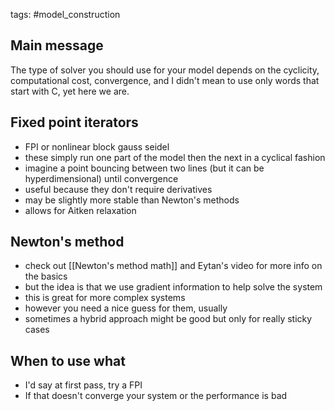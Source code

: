 tags: #model_construction

## Main message
The type of solver you should use for your model depends on the cyclicity, computational cost, convergence, and I didn't mean to use only words that start with C, yet here we are.

## Fixed point iterators
- FPI or nonlinear block gauss seidel
- these simply run one part of the model then the next in a cyclical fashion
- imagine a point bouncing between two lines (but it can be hyperdimensional) until convergence
- useful because they don't require derivatives
- may be slightly more stable than Newton's methods
- allows for Aitken relaxation

## Newton's method
- check out [[Newton's method math]] and Eytan's video for more info on the basics
- but the idea is that we use gradient information to help solve the system
- this is great for more complex systems
- however you need a nice guess for them, usually
- sometimes a hybrid approach might be good but only for really sticky cases

## When to use what
- I'd say at first pass, try a FPI
- If that doesn't converge your system or the performance is bad
